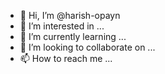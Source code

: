 - 👋 Hi, I’m @harish-opayn
- 👀 I’m interested in ...
- 🌱 I’m currently learning ...
- 💞️ I’m looking to collaborate on ...
- 📫 How to reach me ...

<!---
harish-opayn/harish-opayn is a ✨ special ✨ repository because its `README.md` (this file) appears on your GitHub profile.
You can click the Preview link to take a look at your changes.
--->
